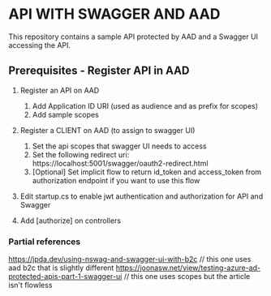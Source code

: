 # API WITH SWAGGER AND AAD

This repository contains a sample API protected by AAD and a Swagger UI accessing the API.

## Prerequisites - Register API in AAD

1. Register an API on AAD 
	1. Add Application ID URI (used as audience and as prefix for scopes)
	2. Add sample scopes

2. Register a CLIENT on AAD (to assign to swagger UI)
	1. Set the api scopes that swagger UI needs to access
	2. Set the following redirect uri: https://localhost:5001/swagger/oauth2-redirect.html
	3. [Optional] Set implicit flow to return id_token and access_token from authorization endpoint if you want to use this flow

3. Edit startup.cs to enable jwt authentication and authorization for API and Swagger

4. Add [authorize] on controllers

### Partial references

https://jpda.dev/using-nswag-and-swagger-ui-with-b2c // this one uses aad b2c that is slightly different
https://joonasw.net/view/testing-azure-ad-protected-apis-part-1-swagger-ui // this one uses scopes but the article isn't flowless 